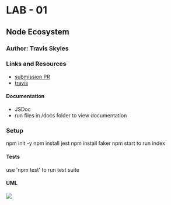 # LAB - 01

## Node Ecosystem

### Author: Travis Skyles

### Links and Resources

- [submission PR](https://github.com/tskyles-401-advanced-javascript/401-lab-01/pull/1/)
- [travis](https://travis-ci.com/tskyles-401-advanced-javascript/401-lab-01/builds/144670547)

#### Documentation

- JSDoc 
- run files in /docs folder to view documentation

### Setup

npm init -y
npm install jest
npm install faker
npm start to run index

#### Tests

use 'npm test' to run test suite

#### UML

![](./assets/lab01)
